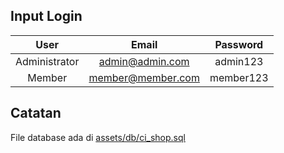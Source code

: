 ## Input Login

|      User     |       Email      	|    Password   |
|:-------------:|:-----------------:|:-------------:|
| Administrator | admin@admin.com  	| admin123   	|
| Member        | member@member.com	| member123  	|

## Catatan

File database ada di [assets/db/ci_shop.sql](./assets/db/ci_shop.sql)
